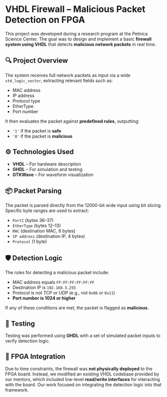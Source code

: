 # VHDL Firewall – Malicious Packet Detection on FPGA

This project was developed during a research program at the Petnica Science Center. The goal was to design and implement a basic **firewall system using VHDL** that detects **malicious network packets** in real time.

## 🔍 Project Overview

The system receives full network packets as input via a wide `std_logic_vector`, extracting relevant fields such as:

- MAC address
- IP address
- Protocol type
- EtherType
- Port number

It then evaluates the packet against **predefined rules**, outputting:

- `'1'` if the packet is **safe**
- `'0'` if the packet is **malicious**

## ⚙️ Technologies Used

- **VHDL** – For hardware description
- **GHDL** – For simulation and testing
- **GTKWave** – For waveform visualization

## 📦 Packet Parsing

The packet is parsed directly from the 12000-bit wide input using bit slicing. Specific byte ranges are used to extract:

- `PortI` (bytes 36–37)
- `EtherType` (bytes 12–13)
- `MAC` (destination MAC, 6 bytes)
- `IP address` (destination IP, 4 bytes)
- `Protocol` (1 byte)

## 🛡️ Detection Logic

The rules for detecting a malicious packet include:

- MAC address equals `FF:FF:FF:FF:FF:FF`
- Destination IP is `192.168.3.255`
- Protocol is not TCP or UDP (e.g., not `0x06` or `0x11`)
- **Port number is 1024 or higher**

If any of these conditions are met, the packet is flagged as **malicious**.

## 🧪 Testing

Testing was performed using **GHDL** with a set of simulated packet inputs to verify detection logic.

## 🚫 FPGA Integration

Due to time constraints, the firewall was **not physically deployed** to the FPGA board. Instead, we modified an existing VHDL codebase provided by our mentors, which included low-level **read/write interfaces** for interacting with the board. Our work focused on integrating the detection logic into that framework.
